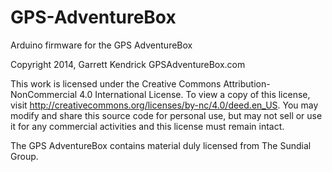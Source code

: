 GPS-AdventureBox
================

Arduino firmware for the GPS AdventureBox

Copyright 2014, Garrett Kendrick
GPSAdventureBox.com


This work is licensed under the Creative Commons Attribution-NonCommercial 4.0 International License. 
To view a copy of this license, visit http://creativecommons.org/licenses/by-nc/4.0/deed.en_US.
You may modify and share this source code for personal use, but may not sell or use it for any 
commercial activities and this license must remain intact.

The GPS AdventureBox contains material duly licensed from The Sundial Group.
